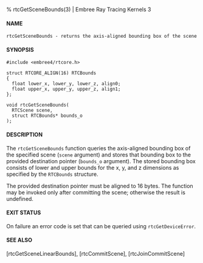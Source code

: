% rtcGetSceneBounds(3) | Embree Ray Tracing Kernels 3

#### NAME

    rtcGetSceneBounds - returns the axis-aligned bounding box of the scene

#### SYNOPSIS

    #include <embree4/rtcore.h>

    struct RTCORE_ALIGN(16) RTCBounds
    {
      float lower_x, lower_y, lower_z, align0;
      float upper_x, upper_y, upper_z, align1;
    };

    void rtcGetSceneBounds(
      RTCScene scene,
      struct RTCBounds* bounds_o
    );

#### DESCRIPTION

The `rtcGetSceneBounds` function queries the axis-aligned bounding box
of the specified scene (`scene` argument) and stores that bounding box
to the provided destination pointer (`bounds_o` argument). The stored
bounding box consists of lower and upper bounds for the x, y, and z
dimensions as specified by the `RTCBounds` structure.

The provided destination pointer must be aligned to 16 bytes. The
function may be invoked only after committing the scene; otherwise the
result is undefined.

#### EXIT STATUS

On failure an error code is set that can be queried using
`rtcGetDeviceError`.

#### SEE ALSO

[rtcGetSceneLinearBounds], [rtcCommitScene], [rtcJoinCommitScene]
